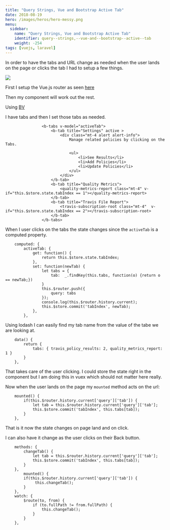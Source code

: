 ```yaml
---
title: "Query Strings, Vue and Bootstrap Active Tab"
date: 2018-08-19
hero: /images/heros/hero-messy.png
menu:
  sidebar:
    name: "Query Strings, Vue and Bootstrap Active Tab"
    identifier: query--strings,--vue-and--bootstrap--active--tab
    weight: -254
tags: [vuejs, laravel]
---
```


In order to have the tabs and URL change as needed when the user lands on the page or clicks the tab I had  to setup a few things.

![](https://dl.dropboxusercontent.com/s/bdawx8hl7gisijs/tabs.gif?dl=0)

First I setup the Vue.js router as seen [here](https://alfrednutile.info/posts/244)

Then my component will work out the rest.

Using [BV](https://bootstrap-vue.js.org/docs/components/tabs)

I have tabs and then I set those tabs as needed.

```
                <b-tabs v-model="activeTab">
                    <b-tab title="Settings" active >
                        <div class="mt-4 alert alert-info">
                            Manage related policies by clicking on the Tabs.

                            <ul>
                                <li>See Results</li>
                                <li>Add Policies</li>
                                <li>Update Policies</li>
                            </ul>
                        </div>
                    </b-tab>
                    <b-tab title="Quality Metrics">
                        <quality-metrics-report class="mt-4" v-if="this.$store.state.tabIndex == 1"></quality-metrics-report>
                    </b-tab>
                    <b-tab title="Travis File Report">
                        <travis-subscription-root class="mt-4"  v-if="this.$store.state.tabIndex == 2"></travis-subscription-root>
                    </b-tab>
                </b-tabs>
```

When I user clicks on the tabs the state changes since the `activeTab` is a computed property.

```
    computed: {
        activeTab: {
            get: function() {
                return this.$store.state.tabIndex;
            },
            set: function(newTab) {
                let tabs = {
                    tab:  _.findKey(this.tabs, function(o) {return o == newTab;})
                }
                this.$router.push({
                    query: tabs
                });
                console.log(this.$router.history.current);
                this.$store.commit('tabIndex', newTab);
            },
        },
```

Using lodash I can easily find my tab name from the value of the tabe we are looking at. 

```
    data() {
        return {
            tabs: { travis_policy_results: 2, quality_metrics_report: 1 }
        }
    },
```

That takes care of the user clicking. I could store the state right in the component but I am doing this in vuex which should not matter here really.

Now when the user lands on the page my `mounted` method acts on the url:

```
    mounted() {
        if(this.$router.history.current['query']['tab']) {
            let tab = this.$router.history.current['query']['tab'];
            this.$store.commit('tabIndex', this.tabs[tab]);
        }
    },
```

That is it now the state changes on page land and on click.

I can also have it change as the user clicks on their Back button.

```
    methods: {
        changeTab() {
            let tab = this.$router.history.current['query']['tab'];
            this.$store.commit('tabIndex', this.tabs[tab]);
        }
    },
		mounted() {
        if(this.$router.history.current['query']['tab']) {
             this.changeTab();
        }
    },
    watch: {
        $route(to, from) {
            if (to.fullPath != from.fullPath) {
                this.changeTab();
            }
        }
    },
```